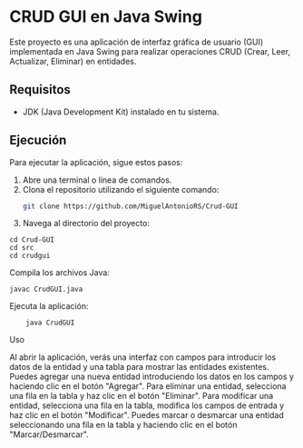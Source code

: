 # CRUD GUI en Java Swing

Este proyecto es una aplicación de interfaz gráfica de usuario (GUI) implementada en Java Swing para realizar operaciones CRUD (Crear, Leer, Actualizar, Eliminar) en entidades.

## Requisitos  
 
- JDK (Java Development Kit) instalado en tu sistema. 
 
## Ejecución 

Para ejecutar la aplicación, sigue estos pasos:

1. Abre una terminal o línea de comandos.
2. Clona el repositorio utilizando el siguiente comando:
   ```bash
   git clone https://github.com/MiguelAntonioRS/Crud-GUI

3. Navega al directorio del proyecto:


```
cd Crud-GUI
cd src
cd crudgui
```
   
 Compila los archivos Java:

```
javac CrudGUI.java
```
Ejecuta la aplicación:

```
    java CrudGUI
```
Uso

   Al abrir la aplicación, verás una interfaz con campos para introducir los datos de la entidad y una tabla para mostrar las entidades existentes.
   Puedes agregar una nueva entidad introduciendo los datos en los campos y haciendo clic en el botón "Agregar".
   Para eliminar una entidad, selecciona una fila en la tabla y haz clic en el botón "Eliminar".
   Para modificar una entidad, selecciona una fila en la tabla, modifica los campos de entrada y haz clic en el botón "Modificar". 
   Puedes marcar o desmarcar una entidad seleccionando una fila en la tabla y haciendo clic en el botón "Marcar/Desmarcar".
